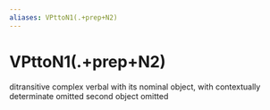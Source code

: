 ```yaml
---
aliases: VPttoN1(.+prep+N2)
---
```

# VPttoN1(.+prep+N2)

ditransitive complex verbal with its nominal object, with contextually determinate omitted second object omitted